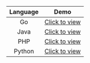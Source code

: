 | Language | Demo | 
| :------: | :--------------: |
| Go       | [Click to view](https://github.com/anythinkteam/openapi/blob/master/demo/go/openapi_demo.go) | 
| Java     | [Click to view](https://github.com/anythinkteam/openapi/tree/master/demo/java/com.test) | 
| PHP      | [Click to view](https://github.com/anythinkteam/openapi/blob/master/demo/php/openapi_php.php) |
| Python   | [Click to view](https://github.com/anythinkteam/openapi/blob/master/demo/python/openapi_demo.py) | 

